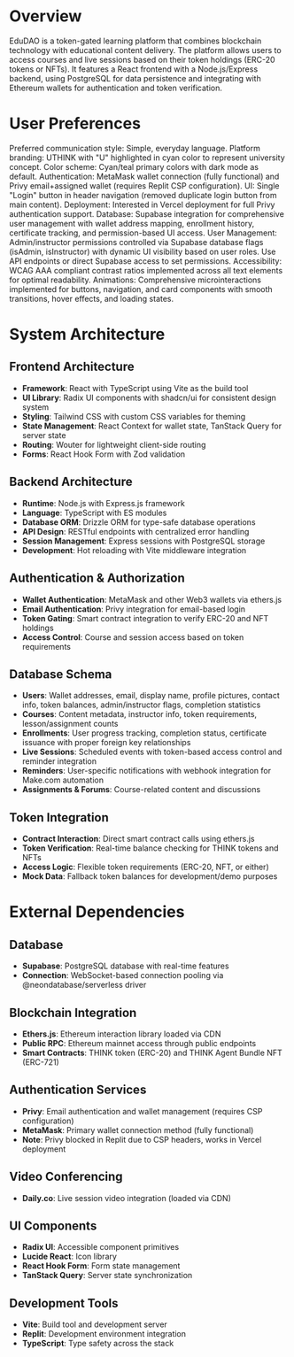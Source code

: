 # Overview

EduDAO is a token-gated learning platform that combines blockchain technology with educational content delivery. The platform allows users to access courses and live sessions based on their token holdings (ERC-20 tokens or NFTs). It features a React frontend with a Node.js/Express backend, using PostgreSQL for data persistence and integrating with Ethereum wallets for authentication and token verification.

# User Preferences

Preferred communication style: Simple, everyday language.
Platform branding: UTHINK with "U" highlighted in cyan color to represent university concept.
Color scheme: Cyan/teal primary colors with dark mode as default.
Authentication: MetaMask wallet connection (fully functional) and Privy email+assigned wallet (requires Replit CSP configuration).
UI: Single "Login" button in header navigation (removed duplicate login button from main content).
Deployment: Interested in Vercel deployment for full Privy authentication support.
Database: Supabase integration for comprehensive user management with wallet address mapping, enrollment history, certificate tracking, and permission-based UI access.
User Management: Admin/instructor permissions controlled via Supabase database flags (isAdmin, isInstructor) with dynamic UI visibility based on user roles. Use API endpoints or direct Supabase access to set permissions.
Accessibility: WCAG AAA compliant contrast ratios implemented across all text elements for optimal readability.
Animations: Comprehensive microinteractions implemented for buttons, navigation, and card components with smooth transitions, hover effects, and loading states.

# System Architecture

## Frontend Architecture
- **Framework**: React with TypeScript using Vite as the build tool
- **UI Library**: Radix UI components with shadcn/ui for consistent design system
- **Styling**: Tailwind CSS with custom CSS variables for theming
- **State Management**: React Context for wallet state, TanStack Query for server state
- **Routing**: Wouter for lightweight client-side routing
- **Forms**: React Hook Form with Zod validation

## Backend Architecture
- **Runtime**: Node.js with Express.js framework
- **Language**: TypeScript with ES modules
- **Database ORM**: Drizzle ORM for type-safe database operations
- **API Design**: RESTful endpoints with centralized error handling
- **Session Management**: Express sessions with PostgreSQL storage
- **Development**: Hot reloading with Vite middleware integration

## Authentication & Authorization
- **Wallet Authentication**: MetaMask and other Web3 wallets via ethers.js
- **Email Authentication**: Privy integration for email-based login
- **Token Gating**: Smart contract integration to verify ERC-20 and NFT holdings
- **Access Control**: Course and session access based on token requirements

## Database Schema
- **Users**: Wallet addresses, email, display name, profile pictures, contact info, token balances, admin/instructor flags, completion statistics
- **Courses**: Content metadata, instructor info, token requirements, lesson/assignment counts
- **Enrollments**: User progress tracking, completion status, certificate issuance with proper foreign key relationships
- **Live Sessions**: Scheduled events with token-based access control and reminder integration
- **Reminders**: User-specific notifications with webhook integration for Make.com automation
- **Assignments & Forums**: Course-related content and discussions

## Token Integration
- **Contract Interaction**: Direct smart contract calls using ethers.js
- **Token Verification**: Real-time balance checking for THINK tokens and NFTs
- **Access Logic**: Flexible token requirements (ERC-20, NFT, or either)
- **Mock Data**: Fallback token balances for development/demo purposes

# External Dependencies

## Database
- **Supabase**: PostgreSQL database with real-time features
- **Connection**: WebSocket-based connection pooling via @neondatabase/serverless driver

## Blockchain Integration
- **Ethers.js**: Ethereum interaction library loaded via CDN
- **Public RPC**: Ethereum mainnet access through public endpoints
- **Smart Contracts**: THINK token (ERC-20) and THINK Agent Bundle NFT (ERC-721)

## Authentication Services
- **Privy**: Email authentication and wallet management (requires CSP configuration)
- **MetaMask**: Primary wallet connection method (fully functional)
- **Note**: Privy blocked in Replit due to CSP headers, works in Vercel deployment

## Video Conferencing
- **Daily.co**: Live session video integration (loaded via CDN)

## UI Components
- **Radix UI**: Accessible component primitives
- **Lucide React**: Icon library
- **React Hook Form**: Form state management
- **TanStack Query**: Server state synchronization

## Development Tools
- **Vite**: Build tool and development server
- **Replit**: Development environment integration
- **TypeScript**: Type safety across the stack